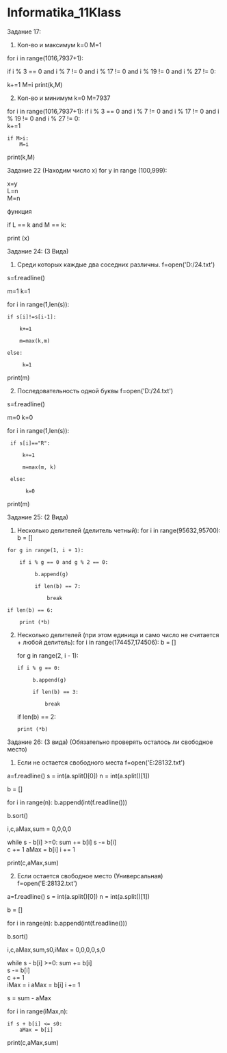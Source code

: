 # Informatika_11Klass
Задание 17:
1.	Кол-во и максимум
k=0
M=1

for i in range(1016,7937+1):
  
 if i % 3 == 0 and i % 7 != 0 and i % 17 != 0 and i % 19 != 0 and i % 27 != 0:    
            
   k+=1
   M=i
print(k,M)

2.	Кол-во и минимум
k=0
M=7937

for i in range(1016,7937+1):
    if i % 3 == 0 and i % 7 != 0 and i % 17 != 0 and i % 19 != 0 and i % 27 != 0:    
        k+=1
         
    if M>i:
        M=i
print(k,M)

Задание 22 (Находим число x)
for y in range (100,999):
    
 x=y   
L=n   
M=n

функция    

if L == k and M == k:
            
   print (x)

Задание 24: (3 Вида)
1.	Cреди которых каждые два соседних различны.
f=open('D:/24.txt')

s=f.readline()

m=1
k=1

for i in range(1,len(s)):
    
    if s[i]!=s[i-1]:
        
        k+=1
        
        m=max(k,m)
    
    else:
        
         k=1
print(m) 

2.	Последовательность одной буквы
f=open('D:/24.txt')

s=f.readline()

m=0
k=0

for i in range(1,len(s)):
    
     if s[i]=="R":
         
         k+=1
         
         m=max(m, k)
    
     else:
        
          k=0
print(m)

Задание 25: (2 Вида)
1.	 Несколько делителей (делитель четный):
for i in range(95632,95700):
    b = []
    
    for g in range(1, i + 1):
         
        if i % g == 0 and g % 2 == 0:
             
             b.append(g)
             
             if len(b) == 7:
              
                 break
    
    if len(b) == 6:
            
        print (*b)

2.	Несколько делителей (при этом единица и само число не считается + любой          делитель):
for i in range(174457,174506):
    b = []
    
    for g in range(2, i - 1):
         
        if i % g == 0:
             
             b.append(g)
             
             if len(b) == 3:
              
                 break
    
    if len(b) == 2:
            
        print (*b)

Задание 26: (3 вида) (Обязательно проверять осталось ли свободное   место)
1.	 Если не остается свободного места
f=open('E:28132.txt')

a=f.readline()
s = int(a.split()[0])
n = int(a.split()[1])

b = []

for i in range(n):
    b.append(int(f.readline()))   

b.sort()

i,c,aMax,sum = 0,0,0,0

while s - b[i] >=0:
    sum += b[i]
    s -= b[i]   
    c += 1
    aMax = b[i]
    i += 1

print(c,aMax,sum)

2.	 Если остается свободное место (Универсальная)
f=open('E:28132.txt')

a=f.readline()
s = int(a.split()[0])
n = int(a.split()[1])

b = []

for i in range(n):
    b.append(int(f.readline()))
    
b.sort()

i,c,aMax,sum,s0,iMax = 0,0,0,0,s,0

while s - b[i] >=0:
    sum += b[i]    
    s -= b[i]       
    c += 1    
    iMax = i
    aMax = b[i]
    i += 1

s = sum - aMax

for i in range(iMax,n):
    
    if s + b[i] <= s0: 
        aMax = b[i]

print(c,aMax,sum)
